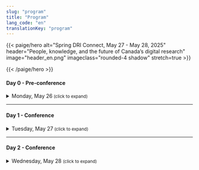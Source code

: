 ```yaml
---
slug: "program"
title: "Program"
lang_code: "en"
translationKey: "program"
---
```

{{< paige/hero
    alt="Spring DRI Connect, May 27 - May 28, 2025"
    header="People, knowledge, and the future of Canada’s digital research"
    image="header_en.png"
    imageclass="rounded-4 shadow"
    stretch=true >}}

{{< /paige/hero >}}



#### Day 0 - Pre-conference

<details>
  <summary class="h5">Monday, May 26<small class="text-muted d-print-none"> (click to expand)</small></summary>
  <div class="container">
    <div class="row mt-2">
      <div class="col-3 col-sm-2 bg-primary text-white">Time</div>
      <div class="col-2 bg-primary text-white">Location</div>
      <div class="col bg-primary text-white">Description</div>
    </div>
    <div class="row my-3">
      <div class="col-3 col-sm-2 text-nowrap">
        1:30 pm (3 hours)
      </div>
      <div class="col-2 ">École de technologie supérieure  </div>
      <div class="col ">
      <details>
          <summary class="h6">Magic Castle Workshop  </summary>
          <p>
            <a href="https://docs.google.com/forms/d/e/1FAIpQLSdkUnZFEvWUTUX4naHZSx_pGKOjP5MA_j3GhVXdR9ebpIHU7w/viewform" target="_blank">Registration form</a> 
          </p>
        </details>
        </div>
    </div>
  </div>
</details>

<hr />

#### Day 1 - Conference

<details>
  <summary class="h5">Tuesday, May 27<small class="text-muted d-print-none"> (click to expand)</small></summary>
  <div class="container">
    <div class="row mt-2">
      <div class="col-3 col-sm-2 bg-primary text-white">Time</div>
      <div class="col-2 bg-primary text-white">Room</div>
      <div class="col bg-primary text-white">Description</div>
    </div>
    <div class="row my-3">
      <div class="col-3 col-sm-2 text-nowrap">
        8:00 am (60 min) 
      </div>
      <div class="col-2 ">Atrium   </div>
      <div class="col ">Registration   </div>
    </div>
    <div class="row my-4" >
      <div class="col-3 col-sm-2 text-nowrap">
        9:00 am (30 min) 
      </div>
      <div class="col-2 "> BMO Amphitheatre  </div>
      <div class="col ">Opening Remarks   </div>
    </div>
    <div class="row my-5.8" > <!--"row my-5" yields un expected spaces.-->
      <div class="col-3 col-sm-2 text-nowrap">
        9:30 am (60 min) 
      </div>
      <div class="col-2 "> BMO Amphitheatre </div>
      <div class="col ">
        <details>
          <summary class="h6">Keynote - AI’s role in digital research, ethical considerations in AI adoption, or data-driven decision-making in research environments 
          </summary>
          <p>
            Dr. Sidney Shapiro, Business Analytics Professor and AI Researcher at the University of Lethbridge
          </p>
         </details> 
       </div>
    </div>
    <div class="row my-6" style="background-color: #FFE4B5">
      <div class="col-3 col-sm-2 text-nowrap">
        10:30 (30 min)  
      </div>
      <div class="col-2 ">Atrium  </div>
      <div class="col ">Break     </div>
    </div>
    <div class="row my-7">
      <div class="col-3 col-sm-2 text-nowrap"> 11:00 am (15 min) 
      </div>
      <div class="col-2 "> BMO Amphitheatre </div>
      <div class="col ">
        <details>
          <summary class="h6">Strengthening Global Training and Skills Development Partnerships: The ARDC-Alliance Staff Exchange Initiative  
          </summary>
          <p>
            Catherine Di Vita, Training Coordinator, Digital Research Alliance of Canada; Kathryn Unsworth, Manager, Skilled Workforce Development, Australian Research Data Commons
          </p>
          <p>
            Session details coming soon
          </p>
        </details> 
      </div>
    </div>
    <div class="row my-8" >
      <div class="col-3 col-sm-2 text-nowrap" > 11:15 am (15 min) 
      </div>
      <div class="col-2 "> BMO Amphitheatre </div>
      <div class="col ">
        <details>
          <summary class="h6">Optimizing Training Reporting in Canada's Digital Research Infrastructure ecosystem: An ACENET led Pilot Project  
          </summary>
          <p>
            Ines Hessler, CTO, ACENET 
          </p>
          <p>
            Session details coming soon
          </p>
        </details> 
      </div>
    </div>
    <div class="row my-9" >
      <div class="col-3 col-sm-2 text-nowrap" > 11:30 am (15 min) 
        </div>
        <div class="col-2 "> BMO Amphitheatre </div>
        <div class="col ">
          <details>
            <summary class="h6">User Certification: Let's do it!
            </summary>
            <p>
              Sergey Mashchenko, High Performance Computing Technical Consultant, SHARCNET 
            </p>
            <p>
              Session details coming soon
            </p>
          </details> 
        </div>
    </div>
    <div class="row my-10" >
      <div class="col-3 col-sm-2 text-nowrap"> 11:45 am (15 min) 
        </div>
        <div class="col-2 "> BMO Amphitheatre </div>
        <div class="col ">
          <details>
            <summary class="h6">Redefining Training Discovery: An Introduction to the New Training Portal 
            </summary>
            <p>
              Catherine Di Vita, Training Coordinator, Digital Research Alliance of Canada; Ramses van Zon, HPC Systems Analyst, SciNet/ Chair, National Training Coordination Council; Chris Want, Programmer/Analyst, University of Alberta 
            </p>
            <p>
              Session details coming soon
            </p>
          </details> 
        </div>
    </div>
    <div class="row my-11" style="background-color: #FFE4B5">
      <div class="col-3 col-sm-2 text-nowrap"> 
        12 pm (60 min) 
      </div>
      <div class="col-2 ">Atrium  </div>
      <div class="col ">Lunch     </div>
    </div>
    <div class="row my-12" >
      <div class="col-3 col-sm-2 text-nowrap" > 1pm (75min )
      </div>
      <div class="col-2 ">  </div>
      <div class="col ">   </div>
    </div>
    <details><!--start of Stream 1 details-->
      <summary class="h6"><strong> Stream 1: Advancing HPC</strong>  
          </summary> 
    <div class="row my-13" >
      <div class="col-3 col-sm-2 text-nowrap"> 
        1:00 pm (30 min) 
      </div>
      <div class="col-2 ">BMO Amphitheatre   </div>
      <div class="col ">
      <div class="col ">
        <details>
            <summary class="h6">The Future of HPC in the age of AI (AI clusters vs HPC systems. Are we ready?)
            </summary>
            <p>
              Roman Baranowski, DRI Software Architect, ARC UBC
            </p>
            <p>
              Session details coming soon
            </p>
          </details>      
      </div>
    </div>
    <div class="row my-14" >
      <div class="col-3 col-sm-2 text-nowrap"> 1:30 pm (15 min) 
      </div>
      <div class="col-2 "> BMO Amphitheatre </div>
      <div class="col ">
        <details>
            <summary class="h6">Kubernetes as a Natural Evolution of HPC: Complementing, Not Competing 
            </summary>
            <p>
              Shaun Bathgate, Senior Advanced Research Computing Systems Administrator, University of Victoria 
            </p>
            <p>
              Session details coming soon
            </p>
          </details> 
      </div>
    </div>
    <div class="row my-15" >
      <div class="col-3 col-sm-2 text-nowrap"> 
        1:45 pm (15 min)
      </div>
      <div class="col-2 ">BMO Amphitheatre  </div>
      <div class="col ">
        <details>
          <summary class="h6">Beyond MPI And OpenMP: Teaching Parallel Programming in Modern Research Computing </summary>
          <p>
            Alex Razoumov, Research Solutions Lead, Research Computing, Simon Fraser University 
          </p>
          <p>
            Session details coming soon
          </p>
        </details>   
      </div>
    </div>
    <div class="row my-16" >
      <div class="col-3 col-sm-2 text-nowrap"> 
        2:00 pm (15 min) 
      </div>
      <div class="col-2 ">BMO Amphitheatre   </div>
      <div class="col ">
        <details>
          <summary class="h6">Research Computing and Data Storage at Scale: 10 Years, 140+ Webinars 
          </summary>
          <p>
            Alex Razoumov, Research Solutions Lead, Research Computing, Simon Fraser University
          </p>
          <p>
            Session details coming soon
          </p>
        </details>   
      </div>
    </div>
   </details><!--end of Stream 1 details-->
    <div class="row my-17" >
      <div class="col-3 col-sm-2 text-nowrap" > 
      </div>
      <div class="col-2 ">  </div>
      <div class="col ">   </div>
    </div>
    <details><!--start of Stream 2 details-->
     <summary class="h6"><strong> Stream 2: Supporting excellence</strong>  
          </summary> 
    <div class="row my-18" >
      <div class="col-3 col-sm-2 text-nowrap"> 
        1:00 pm (30 min) 
      </div>
      <div class="col-2 ">MB 3.435    </div>
      <div class="col ">
        <details>
            <summary class="h6">An open-minded discussion about communication to the research community 
            </summary>
            <p>
              Marie-Helene Burle, Research Solutions Specialist, Simon Fraser University  
            </p>
            <p>
              Session details coming soon
            </p>
          </details> 
      </div>
    </div>
    <div class="row my-19" >
      <div class="col-3 col-sm-2 text-nowrap"> 1:30 pm (15 min) 
      </div>
      <div class="col-2 "> MB 3.435  </div>
      <div class="col ">
        <details>
            <summary class="h6">Know Your Clients: Through the Traces of their Work 
            </summary>
            <p>
              Mark Hahn, System Admin, Sharcnet-McMaster, Compute Ontario
            </p>
            <p>
              Session details coming soon
            </p>
          </details> 
      </div>
    </div>
    <div class="row my-20" >
      <div class="col-3 col-sm-2 text-nowrap"> 
        1:45 pm (15 min)
      </div>
      <div class="col-2 ">MB 3.435   </div>
      <div class="col ">
        <details>
          <summary class="h6">Optimising Resource Utilisation in HPC: Tackling Waste in the Alliance Ecosystem </summary>
          <p>
            Moïra Dion, Analyst, Calcul Québec; Hélène Gingras, Analyst, Calcul Québec  
          </p>
          <p>
            Session details coming soon
          </p>
        </details>   
      </div>
    </div>
    <div class="row my-21"  >
      <div class="col-3 col-sm-2 text-nowrap"> 
        2:00 pm (15 min) 
      </div>
      <div class="col-2 ">MB 3.435    </div>
      <div class="col ">
        <details>
          <summary class="h6">Monitoring GPU utilization and waste management best practices (Accelerator Working Group) 
          </summary>
          <p>
            Nikolai Sergueev, HPC Analyst, Calcul Québec/Université de Montréa
          </p>
          <p>
            Session details coming soon
          </p>
        </details>   
      </div>
    </div>
   </details><!--end of Stream 2 details-->
        <div class="row my-22" >
      <div class="col-3 col-sm-2 text-nowrap" > 
      </div>
      <div class="col-2 ">  </div>
      <div class="col ">   </div>
    </div>
    <details><!--start of Stream 3 details-->
     <summary class="h6"><strong> Stream 3: Platforms for progress</strong>  
          </summary> 
    <div class="row my-23" >
      <div class="col-3 col-sm-2 text-nowrap"> 
        1:00 pm (30 min) 
      </div>
      <div class="col-2 ">MB 3.445    </div>
      <div class="col ">
        <details>
            <summary class="h6">The Colibri Initiative: Towards Accessible Cloud Services 
            </summary>
            <p>
              Sarah Cameron-Pesant, Advanced Research Computing Analyst - Humanities and Social Sciences Specialist, Calcul Québec / Université du Québec à Montréal; Lydia Vermeyden, Director for the development of new research services, Calcul Québec  
            </p>
            <p>
              Session details coming soon
            </p>
          </details> 
      </div>
    </div>
    <div class="row my-24" >
      <div class="col-3 col-sm-2 text-nowrap"> 1:30 pm (15 min) 
      </div>
      <div class="col-2 "> MB 3.445  </div>
      <div class="col ">
        <details>
            <summary class="h6">Does your DMP Template Needs a Refresh? A Cyber-Aware Approach to RDM 
            </summary>
            <p>
              Luc Letarte, Research Cybersecurity and Compliance Specialist, UBC
            </p>
            <p>
              Session details coming soon
            </p>
          </details> 
      </div>
    </div>
    <div class="row my-25" >
      <div class="col-3 col-sm-2 text-nowrap"> 
        1:45 pm (15 min)
      </div>
      <div class="col-2 ">MB 3.445   </div>
      <div class="col ">
        <details>
          <summary class="h6">DMP Assistant: Stable Present, Evolving Future  </summary>
          <p>
            Marcus Closen, Product Lead, Data Management Planning, Digital Research Alliance of Canada 
          </p>
          <p>
            Session details coming soon
          </p>
        </details>   
      </div>
    </div>
    <div class="row my-26" >
      <div class="col-3 col-sm-2 text-nowrap"> 
        2:00 pm (15 min) 
      </div>
      <div class="col-2 ">MB 3.445    </div>
      <div class="col ">
        <details>
          <summary class="h6">Adapting Open-Source: A Learning Opportunity for Research Support and Developers Alike  
          </summary>
          <p>
            Danica Evering, Research Data Management Specialist, McMaster University and Richie Motorgeanu, Learning Resource Development Assistant, Sherman Centre for Digital Scholarship, McMaster University 
          </p>
          <p>
            Session details coming soon
          </p>
        </details>   
      </div>
    </div>
    </details><!--end of Stream 3 details-->
    <div class="row my-27" style="background-color: #FFE4B5" >
      <div class="col-3 col-sm-2 text-nowrap">
        2:15 pm (30 min)  
      </div>
      <div class="col-2 ">Atrium  </div>
      <div class="col ">Break     </div>
    </div>
    <div class="row my-26" >
      <div class="col-3 col-sm-2 text-nowrap"> 
        2:45 pm (30 min) 
      </div>
      <div class="col-2 ">BMO Amphitheatre    </div>
      <div class="col ">
        <details>
          <summary class="h6">Research Data Management Demystified: Your Questions, Our Answers!   
          </summary>
          <p>
            Amanda Tomé, Marcus Closen, Tristan Kuehn, Natalie Williams, Lee Wilson. RDM, Digital Research Alliance of Canada
          </p>
          <p>
            Session details coming soon
          </p>
        </details>   
      </div>
    </div>
    <div class="row my-27" >
      <div class="col-3 col-sm-2 text-nowrap"> 
        3:15 pm (15 min) 
      </div>
      <div class="col-2 ">BMO Amphitheatre    </div>
      <div class="col ">
        <details>
          <summary class="h6">What Really Happens at FRDR? An Overview of Curation and Preservation Services    
          </summary>
          <p>
            Natalie Williams, Curation Services Lead, Digital Research Alliance of Canada
          </p>
          <p>
            Session details coming soon
          </p>
        </details>   
      </div>
    </div>
    <div class="row my-28" >
      <div class="col-3 col-sm-2 text-nowrap"> 
        3:30 pm (15 min) 
      </div>
      <div class="col-2 ">BMO Amphitheatre    </div>
      <div class="col ">
        <details>
          <summary class="h6">Polar Data Search and Mobilization Pathways    
          </summary>
          <p>
            Chantelle Verhey, Lead Polar Semantics and Data Interoperability Research Associate, World Data System - International Technology office 
          </p>
          <p>
            Session details coming soon
          </p>
        </details>   
      </div>
    </div>
    <div class="row my-29" >
      <div class="col-3 col-sm-2 text-nowrap"> 
        3:45 pm (15 min) 
      </div>
      <div class="col-2 ">BMO Amphitheatre    </div>
      <div class="col ">
        <details>
          <summary class="h6">Building an Inter-Institutional and Cross-Functional Research Data Management Community: From Strategy to Implementation     
          </summary>
          <p>
            Anneliese Eber, Research Data Management Librarian, University of Waterloo; Jennifer Abel, Research Data Management Librarian, University of Calgary; Michael Steeleworthy, Research Data Management Librarian, Wilfrid Laurier University 
          </p>
          <p>
            Session details coming soon
          </p>
        </details>   
      </div>
    </div>
     <div class="row my-30" >
      <div class="col-3 col-sm-2 text-nowrap"> 
        4:00 pm (15 min) 
      </div>
      <div class="col-2 ">BMO Amphitheatre    </div>
      <div class="col ">
        <details>
          <summary class="h6">Laying the Foundation: The Pilot National Research Data Management Jumpstart    
          </summary>
          <p>
            Jennifer Abel, Research Data Management Librarian, University of Calgary 
          </p>
          <p>
            Session details coming soon
          </p>
        </details>   
      </div>
    </div>
      <div class="row my-31" >
      <div class="col-3 col-sm-2 text-nowrap"> 
        4:15 pm (15 min) 
      </div>
      <div class="col-2 ">BMO Amphitheatre    </div>
      <div class="col ">
        <details>
          <summary class="h6">Has Magic? False: File Format Signature Development for Research Data Formats   
          </summary>
          <p>
            Amanda Tomé, Preservation Coordinator, Digital Research Alliance of Canada
          </p>
          <p>
            Session details coming soon
          </p>
        </details>   
      </div>
    </div>
      <div class="row my-32" >
      <div class="col-3 col-sm-2 text-nowrap"> 
        4:30 pm 
      </div>
      <div class="col-2 ">ÉTS    </div>
      <div class="col ">
        <details>
          <summary class="h6">Visit of supercomputers with Calcul Québec     
          </summary>
          <p>
            <a href="https://events.myconferencesuite.com/ETSTours/reg/landing/" target="_blank">Registration form</a> 
          </p>
        </details>   
      </div>
    </div>
    <div class="row my-33" style="background-color: #FFE4B5">
      <div class="col-3 col-sm-2 text-nowrap">
        6 pm 
      </div>
      <div class="col-2 ">TBD   </div>
      <div class="col ">DRI Connect Dinner    </div>
    </div>
  </div>
</details>

<hr />


#### Day 2 - Conference

<details>
  <summary class="h5">Wednesday, May 28 <small class="text-muted d-print-none"> (click to expand)</small></summary>
  <div class="container">
    <div class="row mt-2">
      <div class="col-3 col-sm-2 bg-primary text-white">Time</div>
      <div class="col-2 bg-primary text-white">Room</div>
      <div class="col bg-primary text-white">Description</div>
    </div>
      <div class="row my-3" >
      <div class="col-3 col-sm-2 text-nowrap"> 
        9:00 am (60 min) 
      </div>
      <div class="col-2 ">BMO Amphitheatre    </div>
      <div class="col ">
        <details>
          <summary class="h6">Keynote - Health Sciences in the digital age 
          </summary>
          <p>
            Dr. Guillaume Bourque, Professor in the Department of Human Genetics and Director of Bioinformatics at the McGill Genome Center. Board Director, Digital Research Alliance of Canada.
          </p>
          <p>
            <p>
            <a href="https://alliancecan.ca/en/about/board-directors/guillaume-bourque" target="_blank">Link to bio</a> 
          </p>
          </p>
        </details>   
      </div>
    </div>
    <div class="row my-4" >
    <div class="col-3 col-sm-2 text-nowrap"> 
        10:00 am (15 min) 
      </div>
      <div class="col-2 ">BMO Amphitheatre    </div>
      <div class="col ">
        <details>
          <summary class="h6">Humanities and Social Sciences Digital Research Infrastructure in Canada: Current State and Future Directions  
          </summary>
          <p>
            Alyssa Arbuckle, Research Infrastructure Grants Officer; James MacGregor, Director, Research Infrastructure & Development
          </p>
          <p>
            <p>
            Session details coming soon 
          </p>
          </p>
        </details>   
      </div>
    </div>
    <div class="row my-5.8" ><!--"row my-5" yields un expected spaces.-->
      <div class="col-3 col-sm-2 text-nowrap" > 
        10:15 am (15 min) 
      </div>
      <div class="col-2 ">BMO Amphitheatre    </div>
      <div class="col ">
        <details>
          <summary class="h6">Qualitative supports and software for Humanities and Social Sciences (HSS) Researchers 
          </summary>
          <p>
            Lina Harper, Humanities and Social Sciences Analyst, McGill; Jérémie Dion, Coordinator of the LibreQDA project and PhD candidate in STS at UQAM
          </p>
          <p>
            <p>
            Session details coming soon 
          </p>
          </p>
        </details>   
      </div>
    </div>
    <div class="row my-6" style="background-color: #FFE4B5">
      <div class="col-3 col-sm-2 text-nowrap">
        10:30 (30 min)  
      </div>
      <div class="col-2 ">Atrium  </div>
      <div class="col ">Break     </div>
    </div>
    <div class="row my-7" >
      <div class="col-3 col-sm-2 text-nowrap" > 11:00 am (75 min)
      </div>
      <div class="col-2 ">  </div>
      <div class="col ">   </div>
    </div>
    <details><!--start of Stream 1 details-->
     <summary class="h6"><strong> Stream 1: Secure Foundations</strong>  
          </summary> 
    <div class="row my-8" >
      <div class="col-3 col-sm-2 text-nowrap"> 
        11:00 am (15 min) 
      </div>
      <div class="col-2 ">BMO Amphitheatre   </div>
      <div class="col ">
        <details>
            <summary class="h6">Sensitive Research Computing with SciNet4Health 
            </summary>
            <p>
              Shawn Winnington-Ball, Manager, Information System Security, SciNet, University of Toronto; Yohai Meiron, Scientific Applications Analyst, SciNet, University of Toronto
            <p>
              Session details coming soon
            </p>
          </details> 
      </div>
    </div>
    <div class="row my-9" >
      <div class="col-3 col-sm-2 text-nowrap"> 11:15 am (15 min)  
      </div>
      <div class="col-2 "> BMO Amphitheatre </div>
      <div class="col ">
        <details>
            <summary class="h6">Secure Data for Health (SD4H), a secure Digital Research Cloud  
            </summary>
            <p>
              Nathalie Aerens, SD4Health platform manager, McGill; Pierre-Olivier Quirion, SD4H tech Lead, McGill - CQ - SD4H 
            <p>
              Session details coming soon
            </p>
          </details> 
      </div>
    </div>
    <div class="row my-10" >
      <div class="col-3 col-sm-2 text-nowrap"> 
        11:30 am (15 min)  
      </div>
      <div class="col-2 ">BMO Amphitheatre  </div>
      <div class="col ">
        <details>
          <summary class="h6">Federated Identities for Scientific Platforms Using CILogon   </summary>
          <p>
            Darren Boss, Senior Research Computing Analyst, University of Victoria  
          </p>
          <p>
            Session details coming soon
          </p>
        </details>   
      </div>
    </div>
    <div class="row my-11" >
      <div class="col-3 col-sm-2 text-nowrap"> 
        11:45 am (15 min)  
      </div>
      <div class="col-2 ">BMO Amphitheatre   </div>
      <div class="col ">
        <details>
          <summary class="h6">API Security 
          </summary>
          <p>
            Ryan McRonald, Cybersecurity Manager, UVic / Arbutus Site 
          </p>
          <p>
            Session details coming soon
          </p>
        </details>   
      </div>
    </div>
    <div class="row my-12" >
      <div class="col-3 col-sm-2 text-nowrap"> 
        12:00 pm (15 min)   
      </div>
      <div class="col-2 ">BMO Amphitheatre   </div>
      <div class="col ">
        <details>
          <summary class="h6">Controlled Access Management (CAM) for Research Data Initiative 
          </summary>
          <p>
            Victoria Smith, Data Governance & Ethics Lead, Digital Research Alliance of Canada 
          </p>
          <p>
            Session details coming soon
          </p>
        </details>   
      </div>
    </div>
  </details><!--end of Stream 1 details-->
    <div class="row my-13" >
      <div class="col-3 col-sm-2 text-nowrap" > 
      </div>
      <div class="col-2 ">  </div>
      <div class="col ">   </div>
    </div>
    <details><!--start of Stream 2 details-->
     <summary class="h6"><strong> Stream 2: Innovating systems</strong>  
          </summary> 
    <div class="row my-14" >
      <div class="col-3 col-sm-2 text-nowrap"> 
        11:00 am (15 min) 
      </div>
      <div class="col-2 ">MB 3.435    </div>
      <div class="col ">
        <details>
            <summary class="h6">MonarQ Taking Flight
            </summary>
            <p>
              Lydia Vermeyden, Director for the development of new research services, Calcul Québec
            <p>
              Session details coming soon
            </p>
          </details> 
      </div>
    </div>
    <div class="row my-15" >
      <div class="col-3 col-sm-2 text-nowrap"> 11:15 am (15 min)  
      </div>
      <div class="col-2 "> MB 3.435  </div>
      <div class="col ">
        <details>
            <summary class="h6">PennyLane-Calculquebec: Streamlining Quantum Algorithm Research on MonarQ 
            </summary>
            <p>
              Samuel Richard & Felix-Gabriel Boucher-Luneau, Calcul Québec
            <p>
              Session details coming soon
            </p>
          </details> 
      </div>
    </div>
    <div class="row my-16" >
      <div class="col-3 col-sm-2 text-nowrap"> 
        11:30 am (15 min)  
      </div>
      <div class="col-2 ">MB 3.435   </div>
      <div class="col ">
        <details>
          <summary class="h6">Streamlining Magic Castle clusters creation at Calcul Québec using Terraform cloud   </summary>
          <p>
            Maxime Boissonneault, Director, Research and teaching support, Calcul Québec 
          </p>
          <p>
            Session details coming soon
          </p>
        </details>   
      </div>
    </div>
    <div class="row my-17" >
      <div class="col-3 col-sm-2 text-nowrap"> 
        11:45 am (15 min)  
      </div>
      <div class="col-2 ">MB 3.435    </div>
      <div class="col ">
        <details>
          <summary class="h6">A Home Among the Clouds 
          </summary>
          <p>
            Jeff Albert, Manager and Architect, Advanced Research Computing Infrastructure, University of Victoria
          </p>
          <p>
            Session details coming soon
          </p>
        </details>   
      </div>
    </div>
    <div class="row my-18" >
      <div class="col-3 col-sm-2 text-nowrap"> 
        12:00 pm (15 min)   
      </div>
      <div class="col-2 ">MB 3.435    </div>
      <div class="col ">
        <details>
          <summary class="h6">State of the Accelerators  
          </summary>
          <p>
            Pawel Pomorski, HPC analyst, lead of Accelerators Working Group, Sharcnet 
          </p>
          <p>
            Session details coming soon
          </p>
        </details>   
      </div>
    </div>
  </details><!--end of Stream 2 details-->
    <div class="row my-19" >
      <div class="col-3 col-sm-2 text-nowrap" > 
      </div>
      <div class="col-2 ">  </div>
      <div class="col ">   </div>
    </div>
    <details>
    <summary class="h6"><strong> Stream 3: Empowering research </strong>  
          </summary> 
    <div class="row my-20" >
      <div class="col-3 col-sm-2 text-nowrap"> 
        11:00 am (15 min) 
      </div>
      <div class="col-2 ">MB 3.445    </div>
      <div class="col ">
        <details>
            <summary class="h6">UseGalaxy Canada platform update 
            </summary>
            <p>
              Carol Gauthier, Project Manager / Developper, Université de Sherbrooke / Calcul Québec
            <p>
              Session details coming soon
            </p>
          </details> 
      </div>
    </div>
    <div class="row my-21" >
      <div class="col-3 col-sm-2 text-nowrap"> 11:15 am (15 min)  
      </div>
      <div class="col-2 "> MB 3.445   </div>
      <div class="col ">
        <details>
            <summary class="h6">CBRAIN: A Web-based Distributed Computing Platform for Collaborative Research
            </summary>
            <p>
              Bryan Caron, Director, Operations and Development (CBRAIN and NeuroHub) and Co-PI of NeuroHub, McGill University
            <p>
              Session details coming soon
            </p>
          </details> 
      </div>
    </div>
    <div class="row my-22" >
      <div class="col-3 col-sm-2 text-nowrap"> 
        11:30 am (15 min)  
      </div>
      <div class="col-2 ">MB 3.445    </div>
      <div class="col ">
        <details>
          <summary class="h6">OSSecMon: High-Performance Linux Security Monitoring with eBPF   </summary>
          <p>
            Gabriel Lapointe, Security Analyst, McGill University 
          <p>
            Session details coming soon
          </p>
        </details>   
      </div>
    </div>
    <div class="row my-23" >
      <div class="col-3 col-sm-2 text-nowrap"> 
        11:45 am (15 min)  
      </div>
      <div class="col-2 ">MB 3.445     </div>
      <div class="col ">
        <details>
          <summary class="h6">Interactive HPC Computing with Open OnDemand
          </summary>
          <p>
            Grigory Shamov, Site Lead / HPC Specialist, University of Manitoba; James Willis, Scientific Applications Analyst, SciNet 
          </p>
          <p>
            Session details coming soon
          </p>
        </details>   
      </div>
    </div>
    <div class="row my-24" >
      <div class="col-3 col-sm-2 text-nowrap"> 
        12:00 pm (15 min)   
      </div>
      <div class="col-2 ">MB 3.445     </div>
      <div class="col ">
        <details>
          <summary class="h6">From Bash Scripts to GitOps: Automating Kubernetes Deployments with ArgoCD  
          </summary>
          <p>
            Shaun Bathgate, Senior Advanced Research Computing Systems Administrator, University of Victoria 
          </p>
          <p>
            Session details coming soon
          </p>
        </details>   
      </div>
    </div>
    </details><!--end of Stream 3 details-->
    <div class="row my-25" style="background-color: #FFE4B5">
      <div class="col-3 col-sm-2 text-nowrap"> 
        12:15 pm (60 min)
      </div>
      <div class="col-2 ">Atrium  </div>
      <div class="col ">Lunch     </div>
    </div>
    <div class="row my-26" >
      <div class="col-3 col-sm-2 text-nowrap"> 
        1:15 pm (30 min)   
      </div>
      <div class="col-2 ">BMO Amphitheatre     </div>
      <div class="col ">
        <details>
          <summary class="h6">Alliance projects and initiatives updates  
          </summary>
          <p>
            Session details coming soon
          </p>
        </details>   
      </div>
    </div>
    <div class="row my-27" >
      <div class="col-3 col-sm-2 text-nowrap"> 
        1:45 pm (45 min)    
      </div>
      <div class="col-2 ">BMO Amphitheatre    </div>
      <div class="col ">
        <details>
          <summary class="h6">Alliance Fireside Chat  
          </summary>
          <p>
            Session details coming soon
          </p>
        </details>   
      </div>
    </div>
    <div class="row my-28" >
      <div class="col-3 col-sm-2 text-nowrap"> 
        2:30 pm (30 min) 
      </div>
      <div class="col-2 ">BMO Amphitheatre   </div>
      <div class="col ">George Ross Closing Remarks      </div>
    </div>
    <div class="row my-29">
      <div class="col-3 col-sm-2 text-nowrap"> 
        3:00 pm
      </div>
      <div class="col-2 ">Atrium  </div>
      <div class="col ">Networking and end of program      </div>    
    </div>
  </div>
</details>
<!--

### Spring Digital Research Infrastructure Connect

The theme of the conference “Towards Integrated Solutions for Digital Research” was born out of a desire to craft a
program that keeps collaboration at its core and offers content that highlights innovative approaches and solutions to
breaking down silos and promoting synergy. Ultimately, our hope is that DRI Connect will contribute to a shared vision
that leverages the full potential of digital research infrastructure (DRI) in Canada.

#### DRI Connect Dinner and ACENET Celebration

We look forward to hosting DRI Connect guests for a celebratory dinner on May 27, 2024!

### Program

<div class="d-print-none">
  <p>
    You may <a target="_blank" href="https://calendar.google.com/calendar/u/0/embed?height=600&wkst=2&ctz=America/Halifax&bgcolor=%23d2ad29&mode=AGENDA&showNav=0&showDate=0&showCalendars=0&showTabs=0&showPrint=0&src=Y19iODhiMWY3MDlmYmIxZDQ2ZDEzZDE5NGE4MWI5MTk2MTNiN2JkMGFkZTY1NjMxMGEzZTkxOTJiYTBhNzIzZTAwQGdyb3VwLmNhbGVuZGFyLmdvb2dsZS5jb20&color=%23009688">view the program</a> or <a target="_blank" href="https://calendar.google.com/calendar/u/0/r?cid=c_b88b1f709fbb1d46d13d194a81b919613b7bd0ade656310a3e9192ba0a723e00@group.calendar.google.com">subscribe to it</a> with Google Calendar.
  </p>
  <button class="btn btn-link ps-0" onclick="expandAll(this)">
    <strong>Click here</strong> to expand all sections below and all session descriptions.
  </button>
</div>
<div class="alert alert-info" role="alert">
  All times below are listed in Atlantic Daylight Time (UTC-3)
</div>

<hr />

#### Day 0 - Preconference

<details>
  <summary class="h5">Sunday, May 26<small class="text-muted d-print-none"> (click to expand)</small></summary>
  <div class="container">
    <div class="row mt-2">
      <div class="col-3 col-sm-2 bg-primary text-white">Time</div>
      <div class="col-2 bg-primary text-white">Location</div>
      <div class="col bg-primary text-white">Description</div>
    </div>
    <div class="row my-3">
      <div class="col-3 col-sm-2 text-nowrap">
        6:00 PM
        <span class="d-inline d-lg-none"><br />↓<br /></span>
        <span class="d-none d-lg-inline"> - </span>
        9:30 PM
      </div>
      <div class="col-2 ">Pickford & Black, 1869 Upper Water Street</div>
      <div class="col">
        <details>
          <summary class="h6">"No Host" Gathering</summary>
          <ul>
            <li>Everyone welcome</li>
            <li>Folks responsible for own food and drink</li>
          </ul>
          <p>
            This casual get-together awaits you upon your arrival in Halifax and offers the opportunity to meet fellow attendees, catch up with people you haven’t seen for a while, and see colleagues in real life that you’ve only seen in small squares on a screen!
          </p>
        </details>
      </div>
    </div>
  </div>
</details>

<hr />

#### Day 1-2 - Conference

<details>
  <summary class="h5">
    Monday, May 27 <small class="text-muted d-print-none">(click to expand)</small>
  </summary>
  <div class="container">
    <div class="row mt-2">
      <div class="col-3 col-sm-2 bg-primary text-white">Time</div>
      <div class="col-2 bg-primary text-white">Room</div>
      <div class="col bg-primary text-white">Description<span class="d-print-none"> (<a class="text-underline" onclick="expand(this)">click here to expand all</a>)</span></div>
    </div>
    <div class="row my-3">
      <div class="col-3 col-sm-2 text-nowrap">8:00 AM<br/>(60 min.)</div>
      <div class="col-2">C3</div>
      <div class="col">
        <h6 class="fst-italic">Registration & Breakfast</h6>
      </div>
    </div>
    <div class="row my-3">
      <div class="col-3 col-sm-2 text-nowrap">9:00 AM<br />(30 min.)</div>
      <div class="col-2">C4</div>
      <div class="col">
        <details>
          <summary class="h6">Welcome Remarks</summary>
          <p>
            George Ross (CEO, Digital Research Alliance of Canada)
          </p>
          <p>
            With a career spanning over 37 years, George Ross has worked across numerous sectors including consulting,
            public service, international development, technology, research and more. George was also instrumental in
            establishing the organizational structure and building what is now the Alliance. Join George as he welcomes
            everyone to DRI Connect 2024 and shares some thoughts on the future of the Alliance.
          </p>
        </details>
      </div>
    </div>
    <div class="row my-3">
      <div class="col-3 col-sm-2 text-nowrap">9:30 AM<br />(60 min.)</div>
      <div class="col-2">C4</div>
      <div class="col">
        <details>
          <summary class="h6">Updates from Alliance RDM Network of Experts</summary>
          <p>
            Moderator Lee Wilson, Director Research Data Management, Digital Research Alliance of Canada
          </p>
          <p>
            Through a series of lightning talks, the Alliance Network of Experts will present on both current and
            future work. Time will be reserved for questions and open discussion.
          </p>
        </details>
      </div>
    </div>
    <div class="row my-3">
      <div class="col-3 col-sm-2 text-nowrap">10:30 AM<br />(30 min.)</div>
      <div class="col-2">C3</div>
      <div class="col">
        <h6 class="fst-italic">Break</h6>
      </div>
    </div>
    <div class="row my-3">
      <div class="col-3 col-sm-2 text-nowrap">11:00 AM<br />(45 min.)</div>
      <div class="col-2">C4</div>
      <div class="col">
        <details>
          <summary class="h6">Future Vision of DRI</summary>
          <p>
            Felipe Pérez-Jvostov, Senior Analyst (Community Engagement & Planning) Digital Research Alliance of Canada
          </p>
          <p>
            The Alliance is in the midst of submitting its vision for the future of DRI to Innovation, Science and
            Economic Development Canada (ISED) as part of its 5-year mandate renewal. This vision is data-centric,
            recognizing that data is not merely a byproduct of research but a national asset, and its value must be
            maximized for knowledge creation as well as economic and social impact. While challenging, this is an
            exciting opportunity for Canada to be a leader in the knowledge economy and leverage its expansive history
            of research excellence.
          </p>
        </details>
      </div>
    </div>
    <div class="row my-3" style="background-color: rgba(0,255,127,0.1)">
      <div class="col-3 col-sm-2 text-nowrap">11:45 AM<br />(45 min.)</div>
      <div class="col-2">C4</div>
      <div class="col">
        <details>
          <summary class="h6">Stream 1: Intro to High Performance Computing (HPC), Clusters, and Scheduling</summary>
          <p>
            Nathan Wielenga, Senior Middleware Developer, Digital Research Alliance of Canada<br />
            Kamil Marcinkowski, University of Alberta
          </p>
          <p>
            This brief, interactive overview is intended for techies new to HPC and non-techies confused by all the
            jargon.
          </p>
        </details>
      </div>
    </div>
    <div class="row my-3" style="background-color: rgba(0,127,255,0.1)">
      <div class="col-3 col-sm-2 text-nowrap">11:45 AM<br />(45 min.)</div>
      <div class="col-2">102</div>
      <div class="col">
        <details>
          <summary class="h6">Stream 2: At the Intersection of RDM and Generative AI</summary>
          <p>
            Alisa Rod, Research Data Management Specialist, McGill University<br />
            Sandy Hervieux, Head Librarian (Nahum Gelber Law Library), McGill University
          </p>
          <p>
            Can AI tools be used to write Data Management Plans, summarize funder
            requirements, or suggest file naming conventions and folder structures? Join
            Alisa and Sandy as they explore this topic, including how AI tools can be used to
            write conference abstracts, assist with data analysis, create data description
            documentation, and summarize metadata.
          </p>
        </details>
      </div>
    </div>
    <div class="row my-3" style="background-color: rgba(255,127,255,0.1)">
      <div class="col-3 col-sm-2 text-nowrap">11:45 AM<br />(45 min.)</div>
      <div class="col-2">103</div>
      <div class="col">
        <details>
          <summary class="h6">Stream 3: Seeking Balance within Canada’s Largest Research Cloud Environment</summary>
          <p>
            Jeff Albert, Manager and Architect of ARC Infrastructure, University of Victoria<br />
            Veronica Augustin, Research Project Manager, University of Victoria
          </p>
          <p>
            How does a highly effective ARC team balance the complexities of that environment against the priorities
            of operations and periodic major refreshes? Join Jeff and Veronica to find out more.
          </p>
        </details>
      </div>
    </div>
    <div class="row my-3">
      <div class="col-3 col-sm-2 text-nowrap">12:30 PM<br />(60 min.)</div>
      <div class="col-2">C5</div>
      <div class="col">
        <h6 class="fst-italic">Lunch</h6>
      </div>
    </div>
    <div class="row my-3">
      <div class="col-3 col-sm-2 text-nowrap">1:30 PM<br />(30 min.)</div>
      <div class="col-2">C4</div>
      <div class="col">
        <details>
          <summary class="h6">Keynote</summary>
          <p>
            Dr. John Archibald, Archibald Laboratory for Genome Biology at Dalhousie University
          </p>
          <p>
            Molecular biologist Dr. John Archibald is a world leader in the study of how microorganisms interact and
            exchange genes in nature. Dal’s newest Arthur B. McDonald Chair of Research Excellence, has more than 170
            publications that have been cited over 10,000 times, an extraordinary accomplishment for a scholar 20 years
            into his career. He is a Fellow of the American Academy of Microbiology, Director of the Institute for
            Comparative Genomics, and the author of two popular science books published by Oxford University Press.
          </p>
          <p>
            John will share the perspective of a researcher, including the challenges and opportunities at the
            interface of computers and biology.
          </p>
        </details>
      </div>
    </div>
    <div class="row my-3">
      <div class="col-3 col-sm-2 text-nowrap">2:00 PM<br />(60 min.)</div>
      <div class="col-2">C4</div>
      <div class="col">
        <details>
          <summary class="h6">Updates from ARC National Teams</summary>
          <p>
            Moderator Patrick Mann, Director Operations, Digital Research Alliance of Canada
          </p>
          <p>
            Through a series of lightning talks, National Teams will present on the progress of the last year and plans
            for the year ahead.
          </p>
        </details>
      </div>
    </div>
    <div class="row my-3">
      <div class="col-3 col-sm-2 text-nowrap">3:00 PM<br />(30 min.)</div>
      <div class="col-2">C5</div>
      <div class="col">
        <h6 class="fst-italic">Break</h6>
      </div>
    </div>
    <div class="row my-3">
      <div class="col-3 col-sm-2 text-nowrap">3:30 PM<br />(90 min.)</div>
      <div class="col-2">C4</div>
      <div class="col">
        <details>
          <summary class="h6">Five Researchers Walk Into a Bar</summary>
          <p>
            Join us for an engaging, interactive session where we explore the realities of our researchers as they
            navigate across the DRI landscape. We’ll begin with a vignette: fictitious, archetypical researchers come
            together to discuss how they use the tools and the “pain points” they experience. Then we’ll work together
            in smaller groups to discuss researchers’ challenges (both in-person and online). Our hope? That we come out
            of this collaborative session with a better collective understanding of each pillar (RDM, ARC, RS and
            cybersecurity) and that this serves as the foundation to build a culture that can deliver integrated
            solutions for digital research.
          </p>
        </details>
      </div>
    </div>
    <div class="row my-3">
      <div class="col-3 col-sm-2 text-nowrap">5:00 PM<br />(60 min.)</div>
      <div class="col-2"></div>
      <div class="col">
        <h6 class="fst-italic">No Programming</h6>
      </div>
    </div>
    <div class="row my-3">
      <div class="col-3 col-sm-2 text-nowrap">
        6:00 PM
        <span class="d-inline d-lg-none"><br />↓<br /></span>
        <span class="d-none d-lg-inline"> - </span>
        9:30 PM
      </div>
      <div class="col-2">Gahan House, 5239 Sackville Street</div>
      <div class="col">
        <details>
          <summary class="h6">DRI Social Connect</summary>
          <ul>
            <li>Everyone welcome, registration needed</li>
            <li>Food provided</li>
          </ul>
          <p>
            Join us at Gahan House for a dinner reception to celebrate ACENET’s 20th Anniversary. Enjoy an evening of
            delicious food, great company, and special musical guests.
          </p>
        </details>
      </div>
    </div>
  </div>
</details>

<details>
  <summary class="h5">
    Tuesday, May 28<small class="text-muted d-print-none"> (click to expand)</small>
  </summary>
  <div class="container">
    <div class="row mt-2">
      <div class="col-3 col-sm-2 bg-primary text-white">Time</div>
      <div class="col-2 bg-primary text-white">Room</div>
      <div class="col bg-primary text-white">Description<span class="d-print-none"> (<a class="text-underline text-white" onclick="expand(this)">click here to expand all</a>)</span></div>
    </div>
    <div class="row my-3">
      <div class="col-3 col-sm-2 text-nowrap">8:00 AM<br />(60 min.)</div>
      <div class="col-2">C3</div>
      <div class="col">
        <h6 class="fst-italic">Breakfast</h6>
      </div>
    </div>
    <div class="row my-3">
      <div class="col-3 col-sm-2 text-nowrap">9:00 AM<br />(15 min.)</div>
      <div class="col-2">C4</div>
      <div class="col">
        <details>
          <summary class="h6">Introducing CQORC: Calcul Québec's One Ring Coordinator</summary>
          <p>
            Maxime Boissonneault, Calcul Québec<br />
            Charles Coulombe, Calcul Québec
          </p>
          <p>
            What do you do when faced with the logistical hassle of running lots of training events? Automate! CQORC is
            a collection of tools that automates everything from creating EventBrite and Zoom events, to links to
            surveys and new Slack channels.
          </p>
        </details>
      </div>
    </div>
    <div class="row my-3">
      <div class="col-3 col-sm-2 text-nowrap">9:15 AM<br />(15 min.)</div>
      <div class="col-2">C4</div>
      <div class="col">
        <details>
          <summary class="h6">The National Training Coordination Council</summary>
          <p>
            Ramses Van zon, Chair, National Training Coordination Council
          </p>
          <p>
            Learn all about the newly formed National Training Coordination Council, including its purpose, goals
            and where we stand nationally in training.
          </p>
        </details>
      </div>
    </div>
    <div class="row my-3">
      <div class="col-3 col-sm-2 text-nowrap">9:30 AM<br />(15 min.)</div>
      <div class="col-2">C4</div>
      <div class="col">
        <details>
          <summary class="h6">The Search for ACENET's Training Portal</summary>
          <p>
            Grace Fishbein, Training Coordinator, ACENET
          </p>
          <p>
            Grace shares the lessons learned from a multi-year search for ACENET’s training portal. From determining
            needs to landing on the project they now have, with some detours along the way.
          </p>
        </details>
      </div>
    </div>
    <div class="row my-3">
      <div class="col-3 col-sm-2 text-nowrap">9:45 AM<br />(45 min.)</div>
      <div class="col-2">C4</div>
      <div class="col">
        <details>
          <summary class="h6">Panel: Training across DRI</summary>
          <p>
            Moderator: Catherine Di Vita, Training Coordinator, Digital Research Alliance of Canada<br />
            Panelists:<br />
            Marie-Hélène Burle, Research Solutions Specialist at Simon Fraser University<br />
            Nick Rochlin, RDM Specialist with University of British Columbia Advanced Research Computing<br />
            Ryan McRonald, Arbutus Cybersecurity Analyst at the University of Victoria<br />
            Grace Fishbein, Training Coordinator, ACENET
          </p>
          <p>
            Join Marie-Hélène, Nick, Ryan, and Grace as they discuss collaborative strategies and operational synergies in DRI
            training. Together, they will uncover shared challenges, identify opportunities, and explore the possibility
            of a unified approach to training.
          </p>
        </details>
      </div>
    </div>
    <div class="row my-3">
      <div class="col-3 col-sm-2 text-nowrap">10:30 AM<br />(30 min.)</div>
      <div class="col-2">C5</div>
      <div class="col">
        <h6 class="fst-italic">Break</h6>
      </div>
    </div>
    <div style="background-color: rgba(0,255,127,0.1)">
      <div class="row my-3">
        <div class="col-3 col-sm-2 text-nowrap">11:00 AM<br />(30 min.)</div>
        <div class="col-2">C4</div>
        <div class="col">
          <details>
            <summary class="h6">Stream 1: Six Years Later, is the Castle Still Magic?</summary>
            <p>
              Félix-Antoine Fortin, Director of Software Development, Calcul Québec
            </p>
            <p>
              During TECC 2018, Félix-Antoine presented the idea of using the cloud to create a Slurm cluster with
              Terraform. Join Félix-Antoine as he shares the evolution of Magic Castle over the past 6 years, its current
              state and the road ahead. Everyone will benefit from attending: from people who have no idea what Magic
              Castle is to experts.
            </p>
          </details>
        </div>
      </div>
      <div class="row my-3">
        <div class="col-3 col-sm-2 text-nowrap">11:30 AM<br />(15 min.)</div>
        <div class="col-2">C4</div>
        <div class="col">
          <details>
            <summary class="h6">Stream 1: Magic Castle Speed: the Canary in the Mine</summary>
            <p>
              Étienne Dubeau, Calcul Québec
            </p>
            <p>
              Like a canary in a coal mine, Magic Castle users have been alerting cloud administrators of potential
              performance issues. A small group of developers came up with a solution — Project Magic Castle Speed —
              designed to detect qualitative performance issues on the community cloud before they get reported by users.
            </p>
          </details>
        </div>
      </div>
      <div class="row my-3">
        <div class="col-3 col-sm-2 text-nowrap">11:45 AM<br />(45 min.)</div>
        <div class="col-2">C4</div>
        <div class="col">
          <details>
            <summary class="h6">Stream 1: Magic Castle: A Journey into Non-Traditional Use Cases</summary>
            <p>
              Maxime Boissonneault, Calcul Québec
            </p>
            <p>
              Join Maxime as he describes how the Research Support National Team (RSNT) dealt with advanced use cases,
              including how they used Magic Castle to replace a build node with a full-fledged cluster in the cloud (with
              Slurm, MFA and JupyterHub).
            </p>
          </details>
        </div>
      </div>
    </div>
    <div style="background-color: rgba(0,127,255,0.1)">
      <div class="row my-3">
        <div class="col-3 col-sm-2 text-nowrap">11:00 AM<br />(45 min.)</div>
        <div class="col-2">102</div>
        <div class="col">
          <details>
            <summary class="h6">Stream 2: Security Operations Data Collection</summary>
            <p>
              Darcy Hodgson, Senior Systems Analyst (Cybersecurity) and Zolboo Erdenebaatar, Cybersecurity Data Analyst
              Digital Research Alliance of Canada
            </p>
            <p>
              Join Darcy and Zolboo as they discuss how we get data from endpoints to the opensearch clusters, and most
              importantly, what we do with the data from there. With a focus on security operations architecture and data
              flows, this talk will also include information about the work being done to find threats using machine
              learning.
            </p>
          </details>
        </div>
      </div>
      <div class="row my-3">
        <div class="col-3 col-sm-2 text-nowrap">11:45 AM<br />(45 min.)</div>
        <div class="col-2">102</div>
        <div class="col">
          <details>
            <summary class="h6">Stream 2: Network Observability at 100 Gb/s</summary>
            <p>
              Ryan McRonald, University of Victoria (Arbutus site)
            </p>
            <p>
              Why monitor network traffic? Why is monitoring difficult at 100 Gb/s? How do we capture network data? What do
              we do with all that data? What is next for network observability? Join Ryan for all the answers to these
              questions and more.
            </p>
          </details>
        </div>
      </div>
    </div>
    <div style="background-color: rgba(255,127,255,0.1)">
      <div class="row my-3">
        <div class="col-3 col-sm-2 text-nowrap">11:00 AM<br />(15 min.)</div>
        <div class="col-2">103</div>
        <div class="col">
          <details>
            <summary class="h6">Stream 3: Overview of the World Data System</summary>
            <p>
              Reyna Jenkyns, Associate Director, World Data System
            </p>
            <p>
              Join Reyna as she provides a brief overview of World Data System (WDS), data repository certifications and
              attributes. WDS is an affiliate member of the International Science Council and is hosted by Ocean Networks
              Canada at the University of Victoria.
            </p>
          </details>
        </div>
      </div>
      <div class="row my-3">
        <div class="col-3 col-sm-2 text-nowrap">11:15 AM<br />(30 min.)</div>
        <div class="col-2">103</div>
        <div class="col">
          <details>
            <summary class="h6">
              Stream 3: Persistent IDentifiers (PIDs) - What are they and why do they matter?
            </summary>
            <p>
              John Aspler, Canadian Research Knowledge Network (CRKN)
            </p>
            <p>
              As digital research infrastructure matures in Canada, PIDs have become an increasingly important component.
              Join John as he explains how PIDs can enable software systems to effectively exchange information, making
              them more interoperable. John will also unpack how PIDs hold the promise of significant cost and time
              savings for scholars and institutions, and at the same time, require significant investment and uptake.
            </p>
          </details>
        </div>
      </div>
      <div class="row my-3">
        <div class="col-3 col-sm-2 text-nowrap">11:45 AM<br />(45 min.)</div>
        <div class="col-2">103</div>
        <div class="col">
          <details>
            <summary class="h6">Stream 3: Supporting Research with Data Management Plans & DMP Assistant!</summary>
            <p>
              James Doiron, Research Data Management Strategies Director, University of Alberta Library Co-chair,
              Alliance Data Management Planning Expert Group (DMPEG)<br />
              Luc Letarte, CIPP-C, CC, Sensitive Research Specialist, Advanced Research Computing,
              University of British Columbia
            </p>
            <p>
              This session will provide participants with information, guidance, and resources for supporting research
              through the development and implementation of data management plans (DMPs). Topics covered include the
              importance and benefits of DMPs, how they intersect with and support cybersecurity, and evolving
              requirements relating to the Tri-Agency research data management (RDM) policy. Specific focus will be
              given to the Digital Research Alliance of Canada DMP Assistant platform that is hosted nationally at the
              University of Alberta Library, along with a new DMP template developed by the Alliance’s DMP Expert Group
              (DMPEG). This new template is targeted specifically to support researchers in meeting DMP requirements at
              the funding opportunity application stage. Additional information relating to an accompanying assessment
              rubric that is currently in development will be shared. Time will be reserved for questions and
              discussion.
            </p>
          </details>
        </div>
      </div>
    </div>
    <div class="row my-3">
      <div class="col-3 col-sm-2 text-nowrap">12:30 PM<br />(60 min.)</div>
      <div class="col-2">C5</div>
      <div class="col">
        <h6 class="fst-italic">Lunch</h6>
      </div>
    </div>
    <div class="row my-3">
      <div class="col-3 col-sm-2 text-nowrap">1:30 PM<br />(30 min.)</div>
      <div class="col-2">C4</div>
      <div class="col">
        <details>
          <summary class="h6">Keynote: Entering a New, Data-Driven Era for Precision Cosmology: Is Machine Learning Going to Transform Our Understanding of the Universe?</summary>
          <p>
            Dr. Laurence Perreault Levasseur<br />
            Canada Research Chair in Computational Cosmology and Artificial Intelligence
          </p>
          <p>
            Laurence Perreault Levasseur is an assistant professor at the University of Montréal and an Associate Member
            of Mila, where she conducts research in the development and application of machine learning methods to
            cosmology. She is also a Visiting Scholar at the Flatiron Institute in New York City. Prior to that, she was
            a Flatiron research fellow at the Center for Computational Astrophysics in the Flatiron Institute and a
            KIPAC postdoctoral fellow at Stanford University. Laurence completed her PhD degree at the University of
            Cambridge, where she worked on applications of open effective field theory methods to the formalism of
            inflation. She received her B.Sc. and M.Sc. degrees from McGill University.
          </p>
        </details>
      </div>
    </div>
    <div style="background-color: rgba(0,255,127,0.1)">
      <div class="row my-3">
        <div class="col-3 col-sm-2 text-nowrap">2:00 PM<br />(15 min.)</div>
        <div class="col-2">C4</div>
        <div class="col">
          <details>
            <summary class="h6">Stream 1: Horizon EU Funds</summary>
            <p>
              Jonathan England, OpenAIRE
            </p>
            <p>
              Horizon EU funds are now available to Canadians. What does this mean for data infrastructures to support
              funding requirements for awardees, and what types of funds are there for us to receive funds for our work?
            </p>
          </details>
        </div>
      </div>
      <div class="row my-3">
        <div class="col-3 col-sm-2 text-nowrap">2:15 PM<br />(45 min.)</div>
        <div class="col-2">C4</div>
        <div class="col">
          <details>
            <summary class="h6">Stream 1: Documentation Best Practices</summary>
            <p>Kaitlin Newson and Meghan Landry, ACENET</p>
            <p>
              Join Kaitlin and Meghan as they cover best practices, writing for novice and non-technical users,
              formatting, and accessibility. They’ll draw from Alliance docs examples and provide a session with general
              appeal to anyone interested in improving their technical writing skills: in Alliance docs, RDM platforms,
              software, & cybersecurity.
            </p>
          </details>
        </div>
      </div>
    </div>
    <div style="background-color: rgba(0,127,255,0.1)">
      <div class="row my-3">
        <div class="col-3 col-sm-2 text-nowrap">2:00 PM<br />(15 min.)</div>
        <div class="col-2">102</div>
        <div class="col">
          <details>
            <summary class="h6">Stream 2: Update on the UseGalaxy Canada Project</summary>
            <p>Carol Gauthier, Université de Sherbrooke</p>
            <p>
              Join Carol for a brief update on UseGalaxy Canada (usegalaxy.ca): the platform, its status and usage, and
              the roadmap ahead.
            </p>
          </details>
        </div>
      </div>
      <div class="row my-3">
        <div class="col-3 col-sm-2 text-nowrap">2:15 PM<br />(30 min.)</div>
        <div class="col-2">102</div>
        <div class="col">
          <details>
            <summary class="h6">Stream 2: Hitchhiker’s Guide to Research Software</summary>
            <p>Félix-Antoine Fortin, Director of Software Development, Calcul Québec</p>
            <p>
              Come explore the universe of research software with Félix-Antoine! You’ll learn about the range of people
              building software (from researchers building their own data analytics pipelines to software engineers
              building main systems), discover best practices in the community, and realize that yes indeed, the answer to
              everything is 42.
            </p>
          </details>
        </div>
      </div>
      <div class="row my-3">
        <div class="col-3 col-sm-2 text-nowrap">2:45 PM<br />(15 min.)</div>
        <div class="col-2">102</div>
        <div class="col">
          <details>
            <summary class="h6">Stream 2: All for One, and One for All</summary>
            <p>
              Lucas Nogueira, AI & Machine Learning Analyst, Calcul Québec and McGill University
            </p>
            <p>
              In this short, engaging talk Lucas describes how Calcul Québec provides additional self-serve options,
              education on efficient coding, and HPC cluster-specific documentation for users of their services
              for AI modelling. The result? Everyone’s use and management of the services improves.
            </p>
          </details>
        </div>
      </div>
    </div>
    <div style="background-color: rgba(255,127,255,0.1)">
      <div class="row my-3">
        <div class="col-3 col-sm-2 text-nowrap">2:00 PM<br />(30 min.)</div>
        <div class="col-2">103</div>
        <div class="col">
          <details>
            <summary class="h6">Stream 3: Domain Specific Sub-clouds within the Alliance Cloud</summary>
            <p>
              JJ Kavelaars and John Ouellette, National Research Council of Canada
            </p>
            <p>
              CANFAR provides a domain specific cloud within the Alliance cloud infrastructure. What other domain
              specific clouds are operating within the Alliance?  What common processes are they using? Do these clouds
              burst and share capacity?  Join JJ and John as they explore these questions and more.
            </p>
          </details>
        </div>
      </div>
      <div class="row my-3">
        <div class="col-3 col-sm-2 text-nowrap">2:30 PM<br />(30 min.)</div>
        <div class="col-2">103</div>
        <div class="col">
          <details>
            <summary class="h6">Stream 3: Transition from OpenPBS to Slurm … Comparison of the Schedulers</summary>
            <p>
              Roman Baranowski, University of British Columbia
            </p>
            <p>
              Join Roman as he details the process of transitioning from OpenPBS to Slurm and offers a comparative view of
              the two schedulers.
            </p>
          </details>
        </div>
      </div>
    </div>
    <div class="row my-3">
      <div class="col-3 col-sm-2 text-nowrap">3:00 PM<br />(30 min.)</div>
      <div class="col-2">C5</div>
      <div class="col">
        <h6 class="fst-italic">Break</h6>
      </div>
    </div>
    <div class="row my-3">
      <div class="col-3 col-sm-2 text-nowrap">3:30 PM<br />(30 min.)</div>
      <div class="col-2">C4</div>
      <div class="col">
        <details>
          <summary class="h6">Proposed Digital Research Infrastructure Operational Organization Model</summary>
          <p>
            Brock Kahanyshyn, VP, Operations and Security, Digital Research Alliance of Canada
          </p>
          <p>
            What’s next? And how do we get there? Join Brock as he outlines the roadmap for DRI operations.
          </p>
        </details>
      </div>
    </div>
    <div class="row my-3">
      <div class="col-3 col-sm-2 text-nowrap">4:00 PM<br />(30 min.)</div>
      <div class="col-2">C4</div>
      <div class="col">
        <details>
          <summary class="h6">Approaches to Sensitive Data across the DRI Landscape</summary>
          <p>
            Victoria Smith, Data Governance & Ethics Lead, Digital Research Alliance of Canada
          </p>
          <p>
            Let’s explore challenges in supporting research involving sensitive data, and then let’s explore
            potential solutions grounded in bringing DRI pillars together.
          </p>
        </details>
      </div>
    </div>
    <div class="row my-3">
      <div class="col-3 col-sm-2 text-nowrap">4:30 PM<br />(30 min.)</div>
      <div class="col-2">C4</div>
      <div class="col">
        <details>
          <summary class="h6">Closing Remarks</summary>
          <p>
            Mark Leggott, Director National & International Relations, Digital Research Alliance of Canada
          </p>
          <p>
            Mark has over 30 years of experience in the higher education sector, as well as experience in the private
            and non-profit sectors. He has long been involved in a range of international initiatives, including those
            promoting the adoption of open science and open source as a way to stimulate discovery and innovation.
          </p>
          <p>
            Prior to assuming his position at the Alliance, Mark was Executive Director of Research Data Canada, a role
            which facilitated the adoption of best practices by stakeholders in Canada’s research data management
            community, and provided an intersection with the international RDM community. He was also previously the
            Manager of CANARIE’s RDM Program, University Librarian at the University of PEI, and President of Discovery
            Garden Inc.
          </p>
        </details>
      </div>
    </div>
    <div class="row my-3">
      <div class="col-3 col-sm-2 text-nowrap">5:00 PM</div>
      <div class="col-2"></div>
      <div class="col">
        <h6 class="fst-italic">Event Ends</h6>
      </div>
    </div>
  </div>
</details>

<script>
  function expandAll(text_button) {
    let all_details = document.getElementsByTagName("details");
    for (let details of all_details) {
      details.setAttribute("open", "")
    }
    text_button.onclick = function() { collapseAll(text_button); }
  }
  function collapseAll(text_button) {
    let all_details = document.getElementsByTagName("details");
    for (let details of all_details) {
      details.removeAttribute("open")
    }
    text_button.onclick = function() { expandAll(text_button); }
  }
  function expand(header) {
    let all_details = header.parentNode.parentNode.parentNode.parentNode.getElementsByTagName("details")
    for (let details of all_details) {
      details.setAttribute("open", "")
    }
    header.text = "click here to close all";
    header.onclick = function() { collapse(header); }
  }
  function collapse(header) {
    let all_details = header.parentNode.parentNode.parentNode.parentNode.getElementsByTagName("details")
    for (let details of all_details) {
      details.removeAttribute("open")
    }
    header.text = "click here to expand all";
    header.onclick = function() { expand(header); }
  }
</script>

-->
